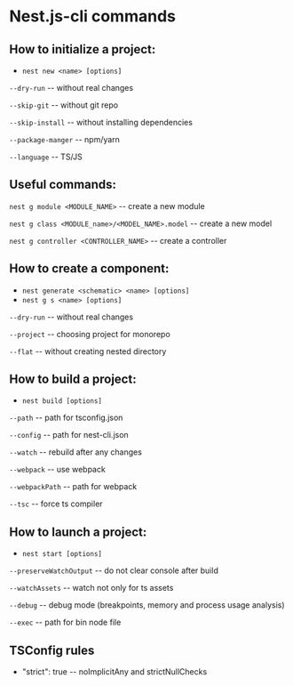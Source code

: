 # Nest.js-cli commands

## How to initialize a project:

-   `nest new <name> [options]`

`--dry-run` -- without real changes

`--skip-git` -- without git repo

`--skip-install` -- without installing dependencies

`--package-manger` -- npm/yarn

`--language` -- TS/JS

## Useful commands:

`nest g module <MODULE_NAME>` -- create a new module

`nest g class <MODULE_name>/<MODEL_NAME>.model` -- create a new model

`nest g controller <CONTROLLER_NAME>` -- create a controller

## How to create a component:

-   `nest generate <schematic> <name> [options]`
-   `nest g s <name> [options]`

`--dry-run` -- without real changes

`--project` -- choosing project for monorepo

`--flat` -- without creating nested directory

## How to build a project:

-   `nest build [options]`

`--path` -- path for tsconfig.json

`--config` -- path for nest-cli.json

`--watch` -- rebuild after any changes

`--webpack` -- use webpack

`--webpackPath` -- path for webpack

`--tsc` -- force ts compiler

## How to launch a project:

-   `nest start [options]`

`--preserveWatchOutput` -- do not clear console after build

`--watchAssets` -- watch not only for ts assets

`--debug` -- debug mode (breakpoints, memory and process usage analysis)

`--exec` -- path for bin node file

## TSConfig rules

-   "strict": true -- noImplicitAny and strictNullChecks
